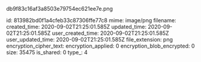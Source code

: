 db9f83c16af3a8503e79754ec621ee7e.png

id: 813982bd0f1a4cfeb33c87306ffe77c8
mime: image/png
filename: 
created_time: 2020-09-02T21:25:01.585Z
updated_time: 2020-09-02T21:25:01.585Z
user_created_time: 2020-09-02T21:25:01.585Z
user_updated_time: 2020-09-02T21:25:01.585Z
file_extension: png
encryption_cipher_text: 
encryption_applied: 0
encryption_blob_encrypted: 0
size: 35475
is_shared: 0
type_: 4